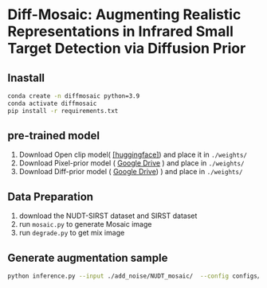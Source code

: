 # Diff-Mosaic: Augmenting Realistic Representations in Infrared Small Target Detection via Diffusion Prior
## Inastall

```bash
conda create -n diffmosaic python=3.9
conda activate diffmosaic
pip install -r requirements.txt
```

## pre-trained model

1. Download Open clip model( [[huggingface]](https://huggingface.co/laion/CLIP-ViT-H-14-laion2B-s32B-b79K/resolve/main/open_clip_pytorch_model.bin)) and place it in `./weights/` 
2. Download Pixel-prior model ( [Google Drive](https://drive.google.com/file/d/1_qbtsj2GBZC53_8NgrN1tdc5Mx4Gz6wm/view?usp=drive_link) ) and place in `./weights/`
3. Download Diff-prior model ( [Google Drive](https://drive.google.com/file/d/1A0eAPv4gHYHU6uz4lUUylrbY-_df0UiS/view?usp=drive_link)) ) and place in `./weights/`

## Data Preparation
1. download the NUDT-SIRST dataset and SIRST dataset
2. run `mosaic.py` to generate Mosaic image
3. run `degrade.py` to get mix image

## Generate  augmentation sample

```bash
python inference.py --input ./add_noise/NUDT_mosaic/  --config configs/model/diff_prior.yaml --ckpt weights/NUDT_stage2/last.ckpt --swinir_ckpt weights/NUDT_stage1/last.ckpt --steps 50 --sr_scale 1 --repeat_times 1 --color_fix_type wavelet --output results/nudt_moc/ --device cuda --use_guidance --g_scale 400 --g_t_start 200
```


